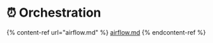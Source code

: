 # ⏰ Orchestration

{% content-ref url="airflow.md" %}
[airflow.md](airflow.md)
{% endcontent-ref %}
